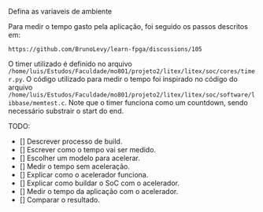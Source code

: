 Defina as variaveis de ambiente

Para medir o tempo gasto pela aplicação, foi seguido os passos descritos em: 

    https://github.com/BrunoLevy/learn-fpga/discussions/105

O timer utilizado é definido no arquivo `/home/luis/Estudos/Faculdade/mo801/projeto2/litex/litex/soc/cores/timer.py`. O código utilizado para medir o tempo foi inspirado no código do arquivo `/home/luis/Estudos/Faculdade/mo801/projeto2/litex/litex/soc/software/libbase/memtest.c`. Note que o timer funciona como um countdown, sendo necessário substrair o start do end.

TODO:

- [] Descrever processo de build.
- [] Escrever como o tempo vai ser medido.
- [] Escolher um modelo para acelerar.
- [] Medir o tempo sem aceleração.
- [] Explicar como o acelerador funciona.
- [] Explicar como buildar o SoC com o acelerador.
- [] Medir o tempo da aplicação com o acelerador.
- [] Comparar o resultado.
